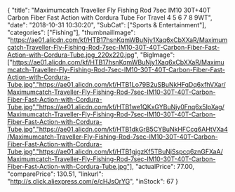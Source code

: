 {
	"title": "Maximumcatch Traveller Fly Fishing Rod 7sec IM10 30T+40T Carbon Fiber Fast Action with Cordura Tube For Travel 4 5 6 7 8 9WT",
	"date": "2018-10-31 10:30:20",
	"SubCat": ["Sports & Entertainment"],
	"categories": ["Fishing"],
	"thumbnailImage": "https://ae01.alicdn.com/kf/HTB17hsnKqmWBuNjy1Xaq6xCbXXaR/Maximumcatch-Traveller-Fly-Fishing-Rod-7sec-IM10-30T-40T-Carbon-Fiber-Fast-Action-with-Cordura-Tube.jpg_220x220.jpg",
	"BigImage": ["https://ae01.alicdn.com/kf/HTB17hsnKqmWBuNjy1Xaq6xCbXXaR/Maximumcatch-Traveller-Fly-Fishing-Rod-7sec-IM10-30T-40T-Carbon-Fiber-Fast-Action-with-Cordura-Tube.jpg","https://ae01.alicdn.com/kf/HTB1Lo79B2uSBuNkHFqDq6xfhVXar/Maximumcatch-Traveller-Fly-Fishing-Rod-7sec-IM10-30T-40T-Carbon-Fiber-Fast-Action-with-Cordura-Tube.jpg","https://ae01.alicdn.com/kf/HTB1we1QKxGYBuNjy0Fnq6x5lpXag/Maximumcatch-Traveller-Fly-Fishing-Rod-7sec-IM10-30T-40T-Carbon-Fiber-Fast-Action-with-Cordura-Tube.jpg","https://ae01.alicdn.com/kf/HTB1dkGrB5CYBuNkHFCcq6AHtVXa4/Maximumcatch-Traveller-Fly-Fishing-Rod-7sec-IM10-30T-40T-Carbon-Fiber-Fast-Action-with-Cordura-Tube.jpg","https://ae01.alicdn.com/kf/HTB1gjgzKf5TBuNjSspcq6znGFXaA/Maximumcatch-Traveller-Fly-Fishing-Rod-7sec-IM10-30T-40T-Carbon-Fiber-Fast-Action-with-Cordura-Tube.jpg"],
	"actualPrice": 77.00,
	"comparePrice": 130.51,
	"linkurl": "http://s.click.aliexpress.com/e/cHJsOrYG",
	"inStock": 67
}
